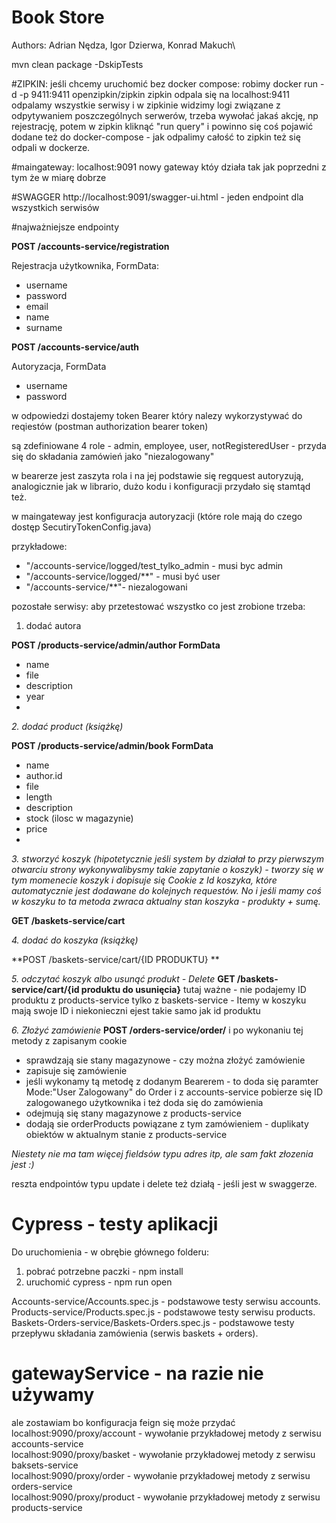 # Book Store
Authors: Adrian Nędza, Igor Dzierwa, Konrad Makuch\

mvn clean package -DskipTests

#ZIPKIN: 
jeśli chcemy uruchomić bez docker compose:
robimy docker run -d -p 9411:9411 openzipkin/zipkin
zipkin odpala się na localhost:9411
odpalamy wszystkie serwisy i w zipkinie widzimy logi związane z odpytywaniem poszczególnych serwerów, 
trzeba wywołać jakaś akcję, np rejestrację, potem w zipkin kliknąć "run query" i powinno się coś pojawić
dodane też do docker-compose - jak odpalimy całość to zipkin też się odpali w dockerze.


#maingateway: localhost:9091
nowy gateway któy działa tak jak poprzedni z tym że w miarę dobrze

#SWAGGER
http://localhost:9091/swagger-ui.html - jeden endpoint dla wszystkich serwisów

#najważniejsze endpointy

**POST /accounts-service/registration**

Rejestracja użytkownika, FormData:
 - username
 - password
 - email
 - name
 - surname

**POST /accounts-service/auth**

Autoryzacja, FormData
- username
- password

w odpowiedzi dostajemy token Bearer
który nalezy wykorzystywać do reqiestów
(postman authorization bearer token) 

są zdefiniowane 4 role - admin, employee, user, notRegisteredUser - przyda się do składania zamówień jako "niezalogowany"

w bearerze jest zaszyta rola i na jej podstawie się regquest autoryzują, analogicznie jak w librario, dużo kodu i konfiguracji przydało się stamtąd też.

w maingateway jest konfiguracja autoryzacji (które role mają do czego dostęp SecutiryTokenConfig.java)

przykładowe:
 - "/accounts-service/logged/test_tylko_admin - musi byc admin
 - "/accounts-service/logged/**" - musi być user
 - "/accounts-service/**"- niezalogowani
   

pozostałe serwisy:
aby przetestować wszystko co jest zrobione trzeba:  
1. dodać autora   
  
**POST /products-service/admin/author FormData**
- name
- file
- description
- year
- 
*2. dodać product (książkę)*
  
**POST /products-service/admin/book FormData**
- name
- author.id
- file
- length
- description
- stock (ilosc w magazynie)
- price
- 
*3. stworzyć koszyk (hipotetycznie jeśli system by działał to przy pierwszym otwarciu strony wykonywalibysmy takie zapytanie o koszyk) - tworzy się w tym momenecie koszyk i dopisuje się Cookie z Id koszyka, które automatycznie jest dodawane do kolejnych requestów. No i jeśli mamy coś w koszyku to ta metoda zwraca aktualny stan koszyka - produkty + sumę.*
  
**GET /baskets-service/cart**

*4. dodać do koszyka (książkę)*
  
**POST /baskets-service/cart/{ID PRODUKTU} **

*5. odczytać koszyk albo usunąć produkt - Delete*
**GET /baskets-service/cart/{id produktu do usunięcia}**
tutaj ważne - nie podajemy ID produktu z products-service tylko z baskets-service - Itemy w koszyku mają swoje ID i niekonieczni ejest takie samo jak id produktu

*6. Złożyć zamówienie*
**POST /orders-service/order/**
i po wykonaniu tej metody z zapisanym cookie 
- sprawdzają sie stany magazynowe - czy można złożyć zamówienie
- zapisuje się zamówienie
- jeśli wykonamy tą metodę z dodanym Bearerem - to doda się paramter Mode:"User Zalogowany" do Order i z accounts-service pobierze się ID zalogowanego użytkownika i też doda się do zamówienia
- odejmują się stany magazynowe z products-service
- dodają sie orderProducts powiązane z tym zamówieniem - duplikaty obiektów w aktualnym stanie z products-service

*Niestety nie ma tam więcej fieldsów typu adres itp, ale sam fakt złozenia jest :)*

reszta endpointów typu update i delete też działą - jeśli jest w swaggerze.

# Cypress - testy aplikacji
Do uruchomienia - w obrębie głównego folderu:
1) pobrać potrzebne paczki - npm install
2) uruchomić cypress - npm run open

Accounts-service/Accounts.spec.js - podstawowe testy serwisu accounts.\
Products-service/Products.spec.js - podstawowe testy serwisu products.\
Baskets-Orders-service/Baskets-Orders.spec.js - podstawowe testy przepływu składania zamówienia (serwis baskets + orders).

# gatewayService - na razie nie używamy
ale zostawiam bo konfiguracja feign się może przydać
localhost:9090/proxy/account - wywołanie przykładowej metody z serwisu accounts-service\
localhost:9090/proxy/basket - wywołanie przykładowej metody z serwisu baksets-service\
localhost:9090/proxy/order - wywołanie przykładowej metody z serwisu orders-service\
localhost:9090/proxy/product - wywołanie przykładowej metody z serwisu products-service
